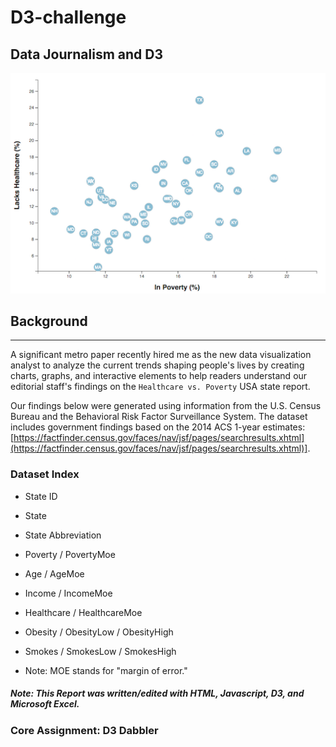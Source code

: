 # D3-challenge

## Data Journalism and D3

![Newsroom](Images/4-scatter.jpg)

## Background

- - -

A significant metro paper recently hired me as the new data visualization analyst to analyze the current trends shaping people's lives by creating charts, graphs, and interactive elements to help readers understand our editorial staff's findings on the `Healthcare vs. Poverty` USA state report. 

Our findings below were generated using information from the U.S. Census Bureau and the Behavioral Risk Factor Surveillance System. The dataset includes government findings based on the 2014 ACS 1-year estimates: [https://factfinder.census.gov/faces/nav/jsf/pages/searchresults.xhtml](https://factfinder.census.gov/faces/nav/jsf/pages/searchresults.xhtml)]. 

### Dataset Index

* State ID
* State
* State Abbreviation
* Poverty / PovertyMoe
* Age / AgeMoe
* Income / IncomeMoe
* Healthcare / HealthcareMoe
* Obesity / ObesityLow / ObesityHigh
* Smokes / SmokesLow / SmokesHigh

* Note: MOE stands for "margin of error."

##### Note: This Report was written/edited with HTML, Javascript, D3, and Microsoft Excel.

### Core Assignment: D3 Dabbler
